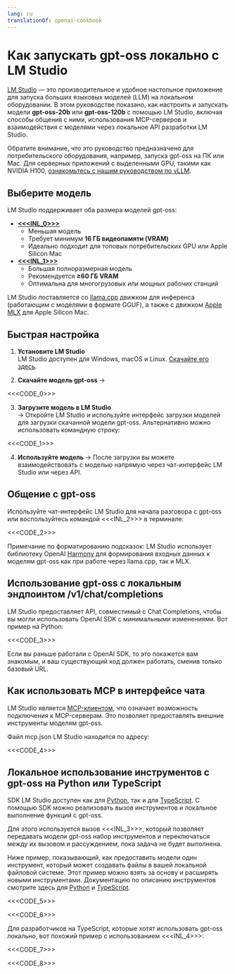 ```yaml
---
lang: ru
translationOf: openai-cookbook
---
```


# Как запускать gpt-oss локально с LM Studio

[LM Studio](https://lmstudio.ai) — это производительное и удобное настольное приложение для запуска больших языковых моделей (LLM) на локальном оборудовании. В этом руководстве показано, как настроить и запускать модели **gpt-oss-20b** или **gpt-oss-120b** с помощью LM Studio, включая способы общения с ними, использования MCP-серверов и взаимодействия с моделями через локальное API разработки LM Studio.

Обратите внимание, что это руководство предназначено для потребительского оборудования, например, запуска gpt-oss на ПК или Mac. Для серверных приложений с выделенными GPU, такими как NVIDIA H100, [ознакомьтесь с нашим руководством по vLLM](https://cookbook.openai.com/articles/gpt-oss/run-vllm).

## Выберите модель

LM Studio поддерживает оба размера моделей gpt-oss:

- [**&lt;&lt;&lt;INL_0>>>**](https://lmstudio.ai/models/openai/gpt-oss-20b)
  - Меньшая модель
  - Требует минимум **16 ГБ видеопамяти (VRAM)**
  - Идеально подходит для топовых потребительских GPU или Apple Silicon Mac
- [**&lt;&lt;&lt;INL_1>>>**](https://lmstudio.ai/models/openai/gpt-oss-120b)
  - Большая полноразмерная модель
  - Рекомендуется **≥60 ГБ VRAM**
  - Оптимальна для многогрузовых или мощных рабочих станций

LM Studio поставляется со [llama.cpp](https://github.com/ggml-org/llama.cpp) движком для инференса (работающим с моделями в формате GGUF), а также с движком [Apple MLX](https://github.com/ml-explore/mlx) для Apple Silicon Mac.

## Быстрая настройка

1. **Установите LM Studio**  
   LM Studio доступен для Windows, macOS и Linux. [Скачайте его здесь](https://lmstudio.ai/download).

2. **Скачайте модель gpt-oss** → 

&lt;&lt;&lt;CODE_0>>> 

3. **Загрузите модель в LM Studio**  
  → Откройте LM Studio и используйте интерфейс загрузки моделей для загрузки скачанной модели gpt-oss. Альтернативно можно использовать командную строку:

&lt;&lt;&lt;CODE_1>>>

4. **Используйте модель** → После загрузки вы можете взаимодействовать с моделью напрямую через чат-интерфейс LM Studio или через API.

## Общение с gpt-oss

Используйте чат-интерфейс LM Studio для начала разговора с gpt-oss или воспользуйтесь командой &lt;&lt;&lt;INL_2>>> в терминале:

&lt;&lt;&lt;CODE_2>>>

Примечание по форматированию подсказок: LM Studio использует библиотеку OpenAI [Harmony](https://cookbook.openai.com/articles/openai-harmony) для формирования входных данных к моделям gpt-oss как при работе через llama.cpp, так и MLX.

## Использование gpt-oss с локальным эндпоинтом /v1/chat/completions

LM Studio предоставляет API, совместимый с Chat Completions, чтобы вы могли использовать OpenAI SDK с минимальными изменениями. Вот пример на Python:

&lt;&lt;&lt;CODE_3>>>

Если вы раньше работали с OpenAI SDK, то это покажется вам знакомым, и ваш существующий код должен работать, сменив только базовый URL.

## Как использовать MCP в интерфейсе чата

LM Studio является [MCP-клиентом](https://lmstudio.ai/docs/app/plugins/mcp), что означает возможность подключения к MCP-серверам. Это позволяет предоставлять внешние инструменты моделям gpt-oss.

Файл mcp.json LM Studio находится по адресу:

&lt;&lt;&lt;CODE_4>>>

## Локальное использование инструментов с gpt-oss на Python или TypeScript

SDK LM Studio доступен как для [Python](https://github.com/lmstudio-ai/lmstudio-python), так и для [TypeScript](https://github.com/lmstudio-ai/lmstudio-js). С помощью SDK можно реализовать вызов инструментов и локальное выполнение функций с gpt-oss.

Для этого используется вызов &lt;&lt;&lt;INL_3>>>, который позволяет передавать модели gpt-oss набор инструментов и переключаться между их вызовом и рассуждением, пока задача не будет выполнена.

Ниже пример, показывающий, как предоставить модели один инструмент, который может создавать файлы в вашей локальной файловой системе. Этот пример можно взять за основу и расширять новыми инструментами. Документацию по описанию инструментов смотрите здесь для [Python](https://lmstudio.ai/docs/python/agent/tools) и [TypeScript](https://lmstudio.ai/docs/typescript/agent/tools).

&lt;&lt;&lt;CODE_5>>>

&lt;&lt;&lt;CODE_6>>>

Для разработчиков на TypeScript, которые хотят использовать gpt-oss локально, вот похожий пример с использованием &lt;&lt;&lt;INL_4>>>:

&lt;&lt;&lt;CODE_7>>>

&lt;&lt;&lt;CODE_8>>>